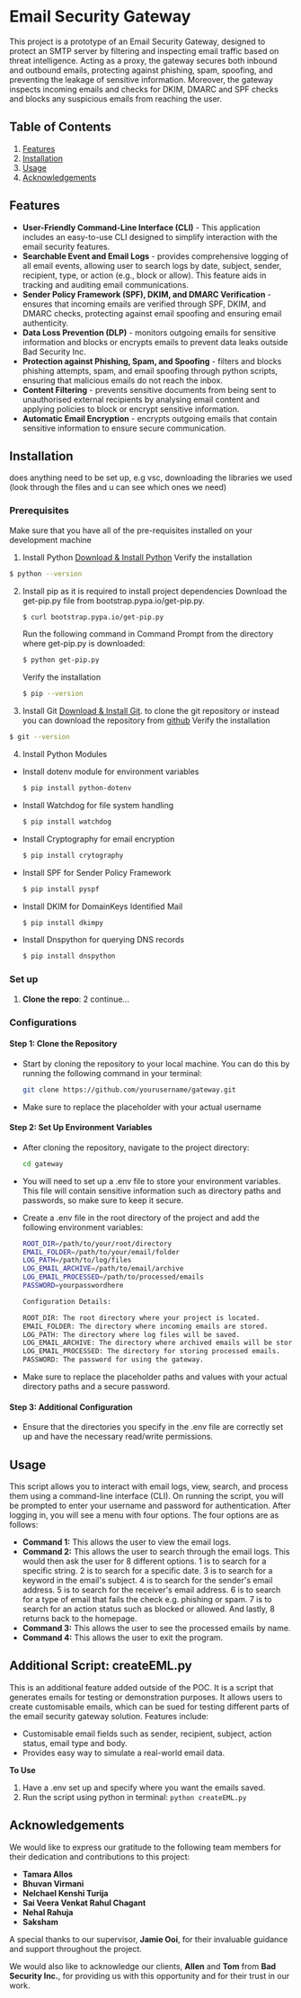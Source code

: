 # Email Security Gateway

This project is a prototype of an Email Security Gateway, designed to protect an SMTP server by filtering and inspecting email traffic based on threat intelligence. Acting as a proxy, the gateway secures both inbound and outbound emails, protecting against phishing, spam, spoofing, and preventing the leakage of sensitive information.
Moreover, the gateway inspects incoming emails and checks for DKIM, DMARC and SPF checks and blocks any suspicious emails from reaching the user.

## Table of Contents

1. [Features](#features)
2. [Installation](#installation)
3. [Usage](#usage)
4. [Acknowledgements](#acknowledgements)


## Features
- **User-Friendly Command-Line Interface (CLI)** - This application includes an easy-to-use CLI designed to simplify interaction with the email security features.
- **Searchable Event and Email Logs** - provides comprehensive logging of all email events, allowing user to search logs by date, subject, sender, recipient, type, or action (e.g., block or allow). This feature aids in tracking and auditing email communications.
- **Sender Policy Framework (SPF), DKIM, and DMARC Verification** - ensures that incoming emails are verified through SPF, DKIM, and DMARC checks, protecting against email spoofing and ensuring email authenticity.
- **Data Loss Prevention (DLP)** - monitors outgoing emails for sensitive information and blocks or encrypts emails to prevent data leaks outside Bad Security Inc.
- **Protection against Phishing, Spam, and Spoofing** - filters and blocks phishing attempts, spam, and email spoofing through python scripts, ensuring that malicious emails do not reach the inbox.
- **Content Filtering** - prevents sensitive documents from being sent to unauthorised external recipients by analysing email content and applying policies to block or encrypt sensitive information.
- **Automatic Email Encryption** - encrypts outgoing emails that contain sensitive information to ensure secure communication.

## Installation
does anything need to be set up,
e.g vsc, downloading the libraries we used
(look through the files and u can see which ones we need)

### Prerequisites
Make sure that you have all of the pre-requisites installed on your development machine
1. Install Python [Download & Install Python](https://www.python.org/downloads/)
   Verify the installation
  ```bash
  $ python --version
  ```

2. Install pip as it is required to install project dependencies
   Download the get-pip.py file from bootstrap.pypa.io/get-pip.py.
   ```bash
   $ curl bootstrap.pypa.io/get-pip.py
   ```
   Run the following command in Command Prompt from the directory where get-pip.py is downloaded:
   ```bash
   $ python get-pip.py
   ```
   Verify the installation
   ```bash
   $ pip --version
   ```

3. Install Git [Download & Install Git](https://git-scm.com/downloads). to clone the git repository or instead you can download the repository from [github](https://github.com/tamaraallos/gateway.git)
  Verify the installation
  ```bash
  $ git --version
  ```

4. Install Python Modules
  - Install dotenv module for environment variables
    ```bash
    $ pip install python-dotenv
    ```
  - Install Watchdog for file system handling
    ```bash
    $ pip install watchdog
    ```
  - Install Cryptography for email encryption
    ```bash
    $ pip install crytography
    ```    
  - Install SPF for Sender Policy Framework
    ```bash
    $ pip install pyspf
    ```
  - Install DKIM for DomainKeys Identified Mail
    ```bash
    $ pip install dkimpy
    ```
  - Install Dnspython for querying DNS records
    ```bash
    $ pip install dnspython
    ```

### Set up
1. **Clone the repo**:
2 continue...

### Configurations

#### Step 1: Clone the Repository
- Start by cloning the repository to your local machine. You can do this by running the following command in your terminal:

  ```bash
  git clone https://github.com/yourusername/gateway.git
  
- Make sure to replace the placeholder with your actual username
#### Step 2: Set Up Environment Variables
- After cloning the repository, navigate to the project directory:

  ```bash
  cd gateway
- You will need to set up a .env file to store your environment variables. This file will contain sensitive information such as directory paths and passwords, so make sure to keep it secure.

- Create a .env file in the root directory of the project and add the following environment variables:


  ```bash
  ROOT_DIR=/path/to/your/root/directory
  EMAIL_FOLDER=/path/to/your/email/folder
  LOG_PATH=/path/to/log/files
  LOG_EMAIL_ARCHIVE=/path/to/email/archive
  LOG_EMAIL_PROCESSED=/path/to/processed/emails
  PASSWORD=yourpasswordhere

  Configuration Details:
  
  ROOT_DIR: The root directory where your project is located.
  EMAIL_FOLDER: The directory where incoming emails are stored.
  LOG_PATH: The directory where log files will be saved.
  LOG_EMAIL_ARCHIVE: The directory where archived emails will be stored.
  LOG_EMAIL_PROCESSED: The directory for storing processed emails.
  PASSWORD: The password for using the gateway.
- Make sure to replace the placeholder paths and values with your actual directory paths and a secure password.

#### Step 3: Additional Configuration
- Ensure that the directories you specify in the .env file are correctly set up and have the necessary read/write permissions.


## Usage
This script allows you to interact with email logs, view, search, and process them using a command-line interface (CLI). On running the script, you will be prompted to enter your username and password for authentication. After logging in, you will see a menu with four options. The four options are as follows:
- **Command 1:** This allows the user to view the email logs.
- **Command 2:** This allows the user to search through the email logs.
This would then ask the user for 8 different options. 1 is to search for a specific string.
2 is to search for a specific date. 3 is to search for a keyword in the email's subject.
4 is to search for the sender's email address. 5 is to search for the receiver's email address. 6 is to search for a type of email that fails the check e.g. phishing or spam. 7 is to search for an action status such as blocked or allowed. And lastly, 8 returns back to the homepage.
- **Command 3:** This allows the user to see the processed emails by name.
- **Command 4:** This allows the user to exit the program.

## Additional Script: createEML.py
This is an additional feature added outside of the POC. It is a script that generates emails for testing or demonstration purposes. It allows users to create customisable emails, which can be sued for testing different parts of the email security gateway solution. Features include:
- Customisable email fields such as sender, recipient, subject, action status, email type and body.
- Provides easy way to simulate a real-world email data.

**To Use**
1. Have a .env set up and specify where you want the emails saved.
2. Run the script using python in terminal: 
  ```python createEML.py```

## Acknowledgements

We would like to express our gratitude to the following team members for their dedication and contributions to this project:

- **Tamara Allos**
- **Bhuvan Virmani** 
- **Nelchael Kenshi Turija** 
- **Sai Veera Venkat Rahul Chagant** 
- **Nehal Rahuja** 
- **Saksham**

A special thanks to our supervisor, **Jamie Ooi**, for their invaluable guidance and support throughout the project.

We would also like to acknowledge our clients, **Allen** and **Tom** from **Bad Security Inc.**, for providing us with this opportunity and for their trust in our work.
